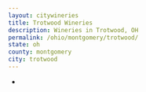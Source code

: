 ```yaml
---
layout: citywineries
title: Trotwood Wineries
description: Wineries in Trotwood, OH
permalink: /ohio/montgomery/trotwood/
state: oh
county: montgomery
city: trotwood
---
```

-
